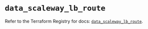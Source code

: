 # `data_scaleway_lb_route`

Refer to the Terraform Registry for docs: [`data_scaleway_lb_route`](https://registry.terraform.io/providers/scaleway/scaleway/2.42.1/docs/data-sources/lb_route).
